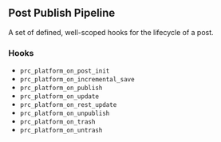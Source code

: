 ## Post Publish Pipeline

A set of defined, well-scoped hooks for the lifecycle of a post.

### Hooks

- `prc_platform_on_post_init`
- `prc_platform_on_incremental_save`
- `prc_platform_on_publish`
- `prc_platform_on_update`
- `prc_platform_on_rest_update`
- `prc_platform_on_unpublish`
- `prc_platform_on_trash`
- `prc_platform_on_untrash`
